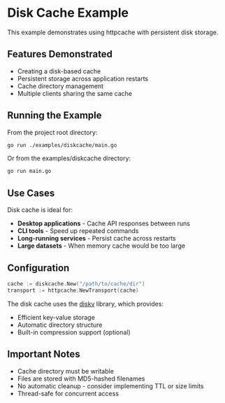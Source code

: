 # Disk Cache Example

This example demonstrates using httpcache with persistent disk storage.

## Features Demonstrated

- Creating a disk-based cache
- Persistent storage across application restarts
- Cache directory management
- Multiple clients sharing the same cache

## Running the Example

From the project root directory:

```bash
go run ./examples/diskcache/main.go
```

Or from the examples/diskcache directory:

```bash
go run main.go
```

## Use Cases

Disk cache is ideal for:

- **Desktop applications** - Cache API responses between runs
- **CLI tools** - Speed up repeated commands
- **Long-running services** - Persist cache across restarts
- **Large datasets** - When memory cache would be too large

## Configuration

```go
cache := diskcache.New("/path/to/cache/dir")
transport := httpcache.NewTransport(cache)
```

The disk cache uses the [diskv](https://github.com/peterbourgon/diskv) library, which provides:

- Efficient key-value storage
- Automatic directory structure
- Built-in compression support (optional)

## Important Notes

- Cache directory must be writable
- Files are stored with MD5-hashed filenames
- No automatic cleanup - consider implementing TTL or size limits
- Thread-safe for concurrent access
